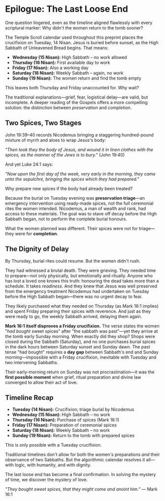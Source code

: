 # Epilogue: The Last Loose End

One question lingered, even as the timeline aligned flawlessly with every scriptural marker: Why didn't the women return to the tomb sooner?

The Temple Scroll calendar used throughout this preprint places the crucifixion on Tuesday, 14 Nisan. Jesus is buried before sunset, as the High Sabbath of Unleavened Bread begins. That means:

* **Wednesday (15 Nisan):** High Sabbath – no work allowed
* **Thursday (16 Nisan):** First available day to work
* **Friday (17 Nisan):** Also a working day
* **Saturday (18 Nisan):** Weekly Sabbath – again, no work
* **Sunday (19 Nisan):** The women return and find the tomb empty

This leaves both Thursday and Friday unaccounted for. Why wait?

The traditional explanations—grief, fear, logistical delay—are valid, but incomplete. A deeper reading of the Gospels offers a more compelling solution: the distinction between *preservation* and *completion*.

## Two Spices, Two Stages

John 19:39–40 records Nicodemus bringing a staggering hundred-pound mixture of myrrh and aloes to wrap Jesus's body:

*"Then took they the body of Jesus, and wound it in linen clothes with the spices, as the manner of the Jews is to bury."* (John 19:40)

And yet Luke 24:1 says:

*"Now upon the first day of the week, very early in the morning, they came unto the sepulchre, bringing the spices which they had prepared."*

Why prepare new spices if the body had already been treated?

Because the burial on Tuesday evening was **preservation triage**—an emergency intervention using ready-made spices, not the full ceremonial rites the women intended. Nicodemus, a man of wealth and rank, had access to these materials. The goal was to stave off decay before the High Sabbath began, not to perform the complete burial honours.

What the women planned was different. Their spices were not for triage—they were for **completion**.

## The Dignity of Delay

By Thursday, burial rites could resume. But the women didn't rush.

They had witnessed a brutal death. They were grieving. They needed time to prepare—not only physically, but emotionally and ritually. Anyone who has lost a loved one knows this truth: honouring the dead takes more than a schedule. It takes *readiness*. And they knew that Jesus was well preserved from the emergency treatment Nicodemus had undertaken on Tuesday before the High Sabbath began—there was no urgent decay to fear.

They likely purchased what they needed on Thursday (as Mark 16:1 implies) and spent Friday preparing their spices with reverence. And just as they were ready to go, the weekly Sabbath arrived, delaying them again.

**Mark 16:1 itself disproves a Friday crucifixion.** The verse states the women "*had bought* sweet spices" after "the sabbath was past"—yet they arrive at the tomb early Sunday morning. When exactly did they shop? Shops were closed during the Sabbath (Saturday), and no one purchases burial spices in the dark hours between Saturday sunset and Sunday dawn. The past tense "had bought" requires a **day gap** between Sabbath's end and Sunday morning—impossible with a Friday crucifixion, inevitable with Tuesday and two intervening Sabbaths.

Their early-morning return on Sunday was not procrastination—it was the **first possible moment** when grief, ritual preparation and divine law converged to allow their act of love.

## Timeline Recap

* **Tuesday (14 Nisan):** Crucifixion; triage burial by Nicodemus
* **Wednesday (15 Nisan):** High Sabbath – no work
* **Thursday (16 Nisan):** Purchase of spices (Mark 16:1)
* **Friday (17 Nisan):** Preparation of ceremonial spices
* **Saturday (18 Nisan):** Weekly Sabbath – no work
* **Sunday (19 Nisan):** Return to the tomb with prepared spices

This is only possible with a Tuesday crucifixion.

Traditional timelines don't allow for both the women's preparations *and* their observance of two Sabbaths. But the algorithmic calendar resolves it all—with logic, with humanity, and with dignity.

The last loose end has become a final confirmation. In solving the mystery of time, we discover the mystery of love.

*"They bought sweet spices, that they might come and anoint him."* — Mark 16:1